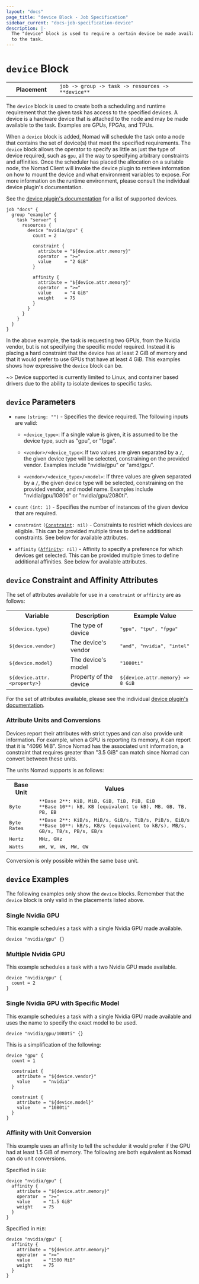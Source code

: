 ```yaml
---
layout: "docs"
page_title: "device Block - Job Specification"
sidebar_current: "docs-job-specification-device"
description: |-
  The "device" block is used to require a certain device be made available
  to the task.
---
```


# `device` Block

<table class="table table-bordered table-striped">
  <tr>
    <th width="120">Placement</th>
    <td>
      <code>job -> group -> task -> resources -> **device**</code>
    </td>
  </tr>
</table>

The `device` block is used to create both a scheduling and runtime requirement
that the given task has access to the specified devices. A device is a hardware
device that is attached to the node and may be made available to the task.
Examples are GPUs, FPGAs, and TPUs. 

When a `device` block is added, Nomad will schedule the task onto a node that
contains the set of device(s) that meet the specified requirements. The `device` block
allows the operator to specify as little as just the type of device required,
such as `gpu`, all the way to specifying arbitrary constraints and affinities.
Once the scheduler has placed the allocation on a suitable node, the Nomad
Client will invoke the device plugin to retrieve information on how to mount the
device and what environment variables to expose. For more information on the
runtime environment, please consult the individual device plugin's documentation.

See the [device plugin's documentation][devices] for a list of supported devices.

```hcl
job "docs" {
  group "example" {
    task "server" {
      resources {
        device "nvidia/gpu" {
          count = 2

          constraint {
            attribute = "${device.attr.memory}"
            operator  = ">="
            value     = "2 GiB"
          }

          affinity {
            attribute = "${device.attr.memory}"
            operator  = ">="
            value     = "4 GiB"
            weight    = 75
          }
        }
      }
    }
  }
}
```

In the above example, the task is requesting two GPUs, from the Nvidia vendor,
but is not specifying the specific model required. Instead it is placing a hard
constraint that the device has at least 2 GiB of memory and that it would prefer
to use GPUs that have at least 4 GiB. This examples shows how expressive the
`device` block can be.

~> Device supported is currently limited to Linux, and container based drivers
due to the ability to isolate devices to specific tasks.

## `device` Parameters

- `name` `(string: "")` - Specifies the device required. The following inputs
  are valid:

  * `<device_type>`: If a single value is given, it is assumed to be the device
    type, such as "gpu", or "fpga".

  * `<vendor>/<device_type>`: If two values are given separated by a `/`, the
    given device type will be selected, constraining on the provided vendor.
    Examples include "nvidia/gpu" or "amd/gpu".

  * `<vendor>/<device_type>/<model>`: If three values are given separated by a `/`, the
    given device type will be selected, constraining on the provided vendor, and
    model name. Examples include "nvidia/gpu/1080ti" or "nvidia/gpu/2080ti".

- `count` `(int: 1)` - Specifies the number of instances of the given device
  that are required.

- `constraint` <code>([Constraint][]: nil)</code> - Constraints to restrict
  which devices are eligible.  This can be provided multiple times to define
  additional constraints. See below for available attributes. 

- `affinity` <code>([Affinity][]: nil)</code> - Affinity to specify a preference
  for which devices get selected. This can be provided multiple times to define
  additional affinities. See below for available attributes.

## `device` Constraint and Affinity Attributes

The set of attributes available for use in a `constraint` or `affinity` are as
follows:

<table class="table table-bordered table-striped">
  <tr>
    <th>Variable</th>
    <th>Description</th>
    <th>Example Value</th>
  </tr>
  <tr>
    <td><tt>${device.type}</tt></td>
    <td>The type of device</td>
    <td><tt>"gpu", "tpu", "fpga"</tt></td>
  </tr>
  <tr>
    <td><tt>${device.vendor}</tt></td>
    <td>The device's vendor</td>
    <td><tt>"amd", "nvidia", "intel"</tt></td>
  </tr>
  <tr>
    <td><tt>${device.model}</tt></td>
    <td>The device's model</td>
    <td><tt>"1080ti"</tt></td>
  </tr>
  <tr>
    <td><tt>${device.attr.&lt;property&gt;}</tt></td>
    <td>Property of the device</td>
    <td><tt>${device.attr.memory} => 8 GiB</tt></td>
  </tr>
</table>

For the set of attributes available, please see the individual [device plugin's
documentation][devices].

### Attribute Units and Conversions

Devices report their attributes with strict types and can also provide unit
information. For example, when a GPU is reporting its memory, it can report that
it is "4096 MiB". Since Nomad has the associated unit information, a constraint
that requires greater than "3.5 GiB" can match since Nomad can convert between
these units.

The units Nomad supports is as follows:

<table class="table table-bordered table-striped">
  <tr>
    <th>Base Unit</th>
    <th>Values</th>
  </tr>
  <tr>
    <td><tt>Byte</tt></td>
    <td><tt>**Base 2**: KiB, MiB, GiB, TiB, PiB, EiB<br>**Base 10**: kB, KB (equivalent to kB), MB, GB, TB, PB, EB</tt>
  </tr>
  <tr>
    <td><tt>Byte Rates</tt></td>
    <td><tt>**Base 2**: KiB/s, MiB/s, GiB/s, TiB/s, PiB/s, EiB/s<br>**Base 10**: kB/s, KB/s (equivalent to kB/s), MB/s, GB/s, TB/s, PB/s, EB/s</tt>
  </tr>
  <tr>
    <td><tt>Hertz</tt></td>
    <td><tt>MHz, GHz</tt></td>
  </tr>
  <tr>
    <td><tt>Watts</tt></td>
    <td><tt>mW, W, kW, MW, GW</tt></td>
  </tr>
</table>

Conversion is only possible within the same base unit.

## `device` Examples

The following examples only show the `device` blocks. Remember that the
`device` block is only valid in the placements listed above.

### Single Nvidia GPU

This example schedules a task with a single Nvidia GPU made available.

```hcl
device "nvidia/gpu" {}
```

### Multiple Nvidia GPU

This example schedules a task with a two Nvidia GPU made available.

```hcl
device "nvidia/gpu" {
  count = 2    
}
```

### Single Nvidia GPU with Specific Model

This example schedules a task with a single Nvidia GPU made available and uses
the name to specify the exact model to be used.

```hcl
device "nvidia/gpu/1080ti" {}
```

This is a simplification of the following:

```hcl
device "gpu" {
  count = 1

  constraint {
    attribute = "${device.vendor}"
    value     = "nvidia"
  }

  constraint {
    attribute = "${device.model}"
    value     = "1080ti"
  }
}
```

### Affinity with Unit Conversion

This example uses an affinity to tell the scheduler it would prefer if the GPU
had at least 1.5 GiB of memory. The following are both equivalent as Nomad can
do unit conversions.

Specified in `GiB`:

```hcl
device "nvidia/gpu" {
  affinity {
    attribute = "${device.attr.memory}"
    operator  = ">="
    value     = "1.5 GiB"
    weight    = 75
  }
}
```

Specified in `MiB`:

```hcl
device "nvidia/gpu" {
  affinity {
    attribute = "${device.attr.memory}"
    operator  = ">="
    value     = "1500 MiB"
    weight    = 75
  }
}
```

[affinity]: /docs/job-specification/affinity.html "Nomad affinity Job Specification"
[constraint]: /docs/job-specification/constraint.html "Nomad constraint Job Specification"
[devices]: /docs/devices/index.html "Nomad Device Plugins"
